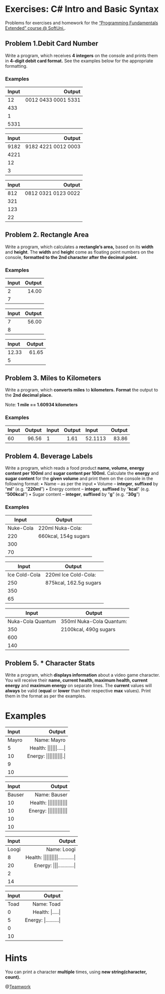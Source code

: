 # Exercises: C# Intro and Basic Syntax

Problems for exercises and homework for the [“Programming Fundamentals Extended” course @ SoftUni.](https://softuni.bg/courses/programming-fundamentals).

## Problem 1.Debit Card Number
Write a program, which receives **4 integers** on the console and prints them in **4-digit debit card format.** See the examples below for the appropriate formatting.

### Examples

|  Input  |         Output           |                                                     
| :---    |                     ---: |
|   12    |  0012 0433 0001 5331     |
|   433   |                          |
|   1     |                          |
|   5331  |                          |

|  Input  |         Output           |                                                     
| :---    |                     ---: |
|   9182  |  9182 4221 0012 0003     |
|   4221  |                          |
|   12    |                          |
|   3     |                          |

|  Input  |         Output           |                                                     
| :---    |                     ---: |
|   812   |  0812 0321 0123 0022     |
|   321   |                          |
|   123   |                          |
|   22    |                          |

## Problem 2. Rectangle Area
Write a program, which calculates a **rectangle’s area,** based on its **width** and **height**. The **width** and **heigh**t come as floating point numbers on the console, **formatted to the 2nd character after the decimal point.**

### Examples
| Input  |   Output  |
| :---   |      ---: | 
|   2    |   14.00   |
|   7    |           |

| Input  |   Output  |
| :---   |      ---: | 
|   7    |   56.00   |
|   8    |           |

| Input  |   Output  |
| :---   |      ---: | 
|  12.33 |   61.65   |
|   5    |           |


## Problem 3. Miles to Kilometers
Write a program, which **converts miles** to **kilometers.** **Format** the output to the **2nd decimal place.**

Note: **1 mile == 1.60934 kilometers**

### Examples

| Input  |   Output  | Input  |   Output  | Input   |   Output  |  
| :---   |      ---: | :---   |   :---:   | :---    |      ---: |
|  60    |  96.56    |  1     |  1.61     | 52.1113 |  83.86    |

## Problem 4. Beverage Labels
Write a program, which reads a food product **name, volume, energy content per 100ml** and **sugar content per 100ml.** Calculate the **energy** and **sugar content** for the **given volume** and print them on the console in the following format:
    • Name – as per the input
    • Volume – **integer**, **suffixed** by “**ml**” (e.g. “**220ml**”)
    • Energy content – **integer**, **suffixed** by “**kcal**” (e.g. “**500kcal**”)
    • Sugar content – **integer**, **suffixed** by “**g**” (e.g. “**30g**”) 

### Examples
| Input | Output | 
| --- | --- | 
| Nuke-Cola  | 220ml Nuka-Cola: |
| 220 | 660kcal, 154g sugars |
| 300 |
| 70 |


| Input | Output | 
| --- | --- | 
| Ice Cold-Cola  | 220ml Ice Cold-Cola: |
| 250 | 875kcal, 162.5g sugars |
| 350 |
| 65 |


| Input | Output | 
| --- | --- | 
| Nuka-Cola Quantum  | 350ml Nuka-Cola Quantum: |
| 350 | 2100kcal, 490g sugars |
| 600 |
| 140 |


## Problem 5. * Character Stats
Write a program, which **displays information** about a video game character. You will receive their **name, current health, maximum health, current energy** and **maximum energy** on separate lines. The **current** values will **always** be valid (**equal** or **lower** than their respective **max** values). Print them in the format as per the examples.

# Examples

|  Input  |  Output  |
|:---|---:|
| Mayro | Name: Mayro   |
| 5     | Health: \|\|\|\|\|\|\.\.\.\.\.\| |
| 10    | Energy: \|\|\|\|\|\|\|\|\|\|\.\| |
| 9     |                                  |
| 10    |                                  |

|  Input  |  Output  |
|:---|---:|
| Bauser | Name: Bauser   |
| 10     | Health: \|\|\|\|\|\|\|\|\|\|\|\| |
| 10     | Energy: \|\|\|\|\|\|\|\|\|\|\|\| |
| 10     |                                  |
| 10     |                                  |

|  Input  |  Output  |
|:---|---:|
| Loogi | Name: Loogi   |
| 8     | Health: \|\|\|\|\|\|\|\|\|\.\.\.\.\.\.\.\.\.\.\.\.\| |
| 20    | Energy: \|\|\|\.\.\.\.\.\.\.\.\.\.\.\.\| |
| 2     |                                  |
| 14    |                                  |

|  Input  |  Output  |
|:---|---:|
| Toad   | Name: Toad   |
| 0      | Health: \|\.\.\.\.\.\| |
| 5      | Energy: \|\.\.\.\.\.\.\.\.\.\.\| |
| 0      |                                  |
| 10     |                                  |


# Hints
You can print a character **multiple** times, using **new string(character, count).**

@[Teamwork](https://github.com/TeamworkSoftwareTechnologies)

